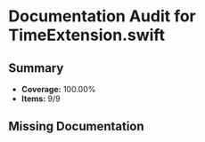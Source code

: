 # Documentation Audit for TimeExtension.swift

## Summary

- **Coverage:** 100.00%
- **Items:** 9/9

## Missing Documentation
